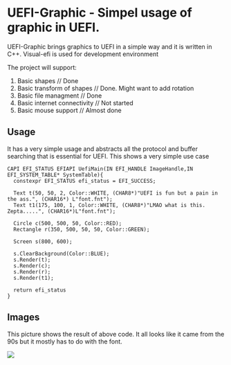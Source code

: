 # UEFI-Graphic - Simpel usage of graphic in UEFI.
UEFI-Graphic brings graphics to UEFI in a simple way and it is written in C++. 
Visual-efi is used for development environment

The project will support:
1. Basic shapes                // Done
2. Basic transform of shapes   // Done. Might want to add rotation
3. Basic file managment        // Done
4. Basic internet connectivity // Not started
5. Basic mouse support         // Almost done 

## Usage

 It has a very simple usage and abstracts all the protocol and buffer searching that is essential for UEFI.
 This shows a very simple use case
```
CAPI EFI_STATUS EFIAPI UefiMain(IN EFI_HANDLE ImageHandle,IN EFI_SYSTEM_TABLE* SystemTable){
  constexpr EFI_STATUS efi_status = EFI_SUCCESS;
    
  Text t(50, 50, 2, Color::WHITE, (CHAR8*)"UEFI is fun but a pain in the ass.", (CHAR16*) L"font.fnt");
  Text t1(175, 100, 1, Color::WHITE, (CHAR8*)"LMAO what is this. Zepta.....", (CHAR16*)L"font.fnt");

  Circle c(500, 500, 50, Color::RED);
  Rectangle r(350, 500, 50, 50, Color::GREEN);

  Screen s(800, 600);
 
  s.ClearBackground(Color::BLUE);
  s.Render(t);
  s.Render(c);
  s.Render(r);
  s.Render(t1);

  return efi_status
}
```

## Images

This picture shows the result of above code. It all looks like it came from the 90s but it mostly has to do with the font.

![](https://cdn.discordapp.com/attachments/865269282903162913/1073791181814779985/image.png)
